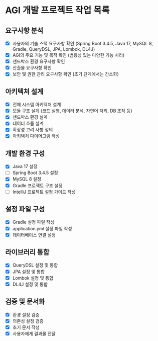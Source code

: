# AGI 개발 프로젝트 작업 목록

## 요구사항 분석
- [x] 사용자의 기술 스택 요구사항 확인 (Spring Boot 3.4.5, Java 17, MySQL 8, Gradle, QueryDSL, JPA, Lombok, DL4J)
- [x] AGI의 주요 기능 및 목적 확인 (범용성 있는 다양한 기능 처리)
- [x] 샌드박스 환경 요구사항 확인
- [x] 산출물 요구사항 확인
- [x] 보안 및 권한 관리 요구사항 확인 (초기 단계에서는 간소화)

## 아키텍처 설계
- [x] 전체 시스템 아키텍처 설계
- [x] 모듈 구조 설계 (코드 실행, 데이터 분석, 자연어 처리, DB 조작 등)
- [x] 샌드박스 환경 설계
- [x] 데이터 흐름 설계
- [x] 확장성 고려 사항 정의
- [x] 아키텍처 다이어그램 작성

## 개발 환경 구성
- [x] Java 17 설정
- [ ] Spring Boot 3.4.5 설정
- [x] MySQL 8 설정
- [x] Gradle 프로젝트 구조 설정
- [ ] IntelliJ 프로젝트 설정 가이드 작성

## 설정 파일 구성
- [x] Gradle 설정 파일 작성
- [x] application.yml 설정 파일 작성
- [x] 데이터베이스 연결 설정

## 라이브러리 통합
- [x] QueryDSL 설정 및 통합
- [x] JPA 설정 및 통합
- [x] Lombok 설정 및 통합
- [x] DL4J 설정 및 통합

## 검증 및 문서화
- [x] 환경 설정 검증
- [x] 의존성 설정 검증
- [x] 초기 문서 작성
- [x] 사용자에게 결과물 전달
